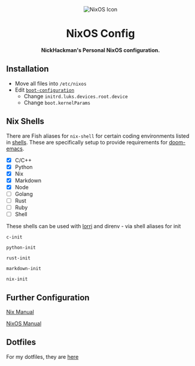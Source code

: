 <div align="center">
  <img src="https://nixos.org/logo/nix-wiki.png" alt="NixOS Icon">
  <h1>NixOS Config</h1>

  <p>
    <strong>NickHackman's Personal NixOS configuration.</strong>
  </p>

  <p>
  </p>
</div>

## Installation

- Move all files into `/etc/nixos`
- Edit [`boot-configuration`](./boot-configuration.nix)
  - Change `initrd.luks.devices.root.device`
  - Change `boot.kernelParams`

## Nix Shells

There are Fish aliases for `nix-shell` for certain coding environments listed in [shells](./shells). These are specifically setup to provide requirements for [doom-emacs](https://github.com/hlissner/doom-emacs).

- [x] C/C++
- [x] Python
- [x] Nix
- [x] Markdown
- [x] Node
- [ ] Golang
- [ ] Rust
- [ ] Ruby
- [ ] Shell

These shells can be used with [lorri](https://github.com/target/lorri) and direnv - via shell aliases for init

``` fish
c-init

python-init

rust-init

markdown-init

nix-init
```

## Further Configuration

[Nix Manual](https://nixos.org/nix/manual/)

[NixOS Manual](https://nixos.org/nixos/manual/)

## Dotfiles

For my dotfiles, they are [here](https://github.com/NickHackman/dotfiles)
